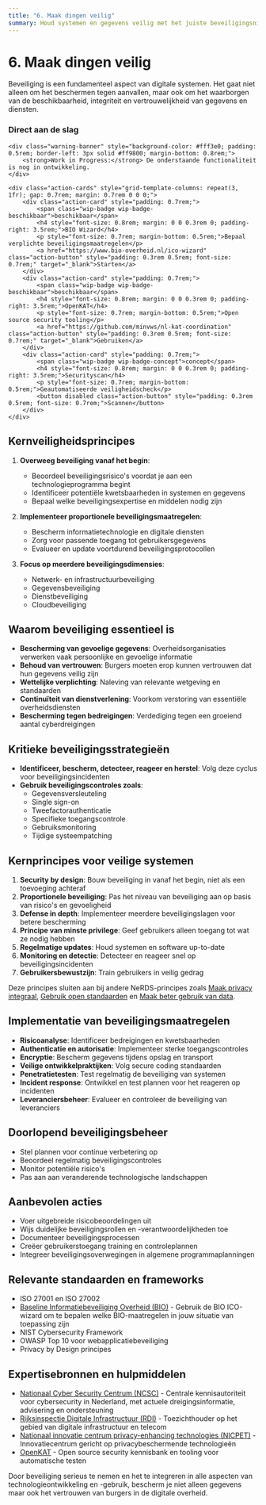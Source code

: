 ```yaml
---
title: "6. Maak dingen veilig"
summary: Houd systemen en gegevens veilig met het juiste beveiligingsniveau.
---
```


# 6. Maak dingen veilig

Beveiliging is een fundamenteel aspect van digitale systemen. Het gaat niet alleen om het beschermen tegen aanvallen, maar ook om het waarborgen van de beschikbaarheid, integriteit en vertrouwelijkheid van gegevens en diensten.

<div class="direct-aan-de-slag">
    <h3>Direct aan de slag</h3>

    <div class="warning-banner" style="background-color: #fff3e0; padding: 0.5rem; border-left: 3px solid #ff9800; margin-bottom: 0.8rem;">
        <strong>Work in Progress:</strong> De onderstaande functionaliteit is nog in ontwikkeling.
    </div>

    <div class="action-cards" style="grid-template-columns: repeat(3, 1fr); gap: 0.7rem; margin: 0.7rem 0 0 0;">
        <div class="action-card" style="padding: 0.7rem;">
            <span class="wip-badge wip-badge-beschikbaar">beschikbaar</span>
            <h4 style="font-size: 0.8rem; margin: 0 0 0.3rem 0; padding-right: 3.5rem;">BIO Wizard</h4>
            <p style="font-size: 0.7rem; margin-bottom: 0.5rem;">Bepaal verplichte beveiligingsmaatregelen</p>
            <a href="https://www.bio-overheid.nl/ico-wizard" class="action-button" style="padding: 0.3rem 0.5rem; font-size: 0.7rem;" target="_blank">Starten</a>
        </div>
        <div class="action-card" style="padding: 0.7rem;">
            <span class="wip-badge wip-badge-beschikbaar">beschikbaar</span>
            <h4 style="font-size: 0.8rem; margin: 0 0 0.3rem 0; padding-right: 3.5rem;">OpenKAT</h4>
            <p style="font-size: 0.7rem; margin-bottom: 0.5rem;">Open source security tooling</p>
            <a href="https://github.com/minvws/nl-kat-coordination" class="action-button" style="padding: 0.3rem 0.5rem; font-size: 0.7rem;" target="_blank">Gebruiken</a>
        </div>
        <div class="action-card" style="padding: 0.7rem;">
            <span class="wip-badge wip-badge-concept">concept</span>
            <h4 style="font-size: 0.8rem; margin: 0 0 0.3rem 0; padding-right: 3.5rem;">Securityscan</h4>
            <p style="font-size: 0.7rem; margin-bottom: 0.5rem;">Geautomatiseerde veiligheidscheck</p>
            <button disabled class="action-button" style="padding: 0.3rem 0.5rem; font-size: 0.7rem;">Scannen</button>
        </div>
    </div>
</div>

## Kernveiligheidsprincipes

1. **Overweeg beveiliging vanaf het begin**:
   - Beoordeel beveiligingsrisico's voordat je aan een technologieprogramma begint
   - Identificeer potentiële kwetsbaarheden in systemen en gegevens
   - Bepaal welke beveiligingsexpertise en middelen nodig zijn

2. **Implementeer proportionele beveiligingsmaatregelen**:
   - Bescherm informatietechnologie en digitale diensten
   - Zorg voor passende toegang tot gebruikersgegevens
   - Evalueer en update voortdurend beveiligingsprotocollen

3. **Focus op meerdere beveiligingsdimensies**:
   - Netwerk- en infrastructuurbeveiliging
   - Gegevensbeveiliging
   - Dienstbeveiliging
   - Cloudbeveiliging

## Waarom beveiliging essentieel is

- **Bescherming van gevoelige gegevens**: Overheidsorganisaties verwerken vaak persoonlijke en gevoelige informatie
- **Behoud van vertrouwen**: Burgers moeten erop kunnen vertrouwen dat hun gegevens veilig zijn
- **Wettelijke verplichting**: Naleving van relevante wetgeving en standaarden
- **Continuïteit van dienstverlening**: Voorkom verstoring van essentiële overheidsdiensten
- **Bescherming tegen bedreigingen**: Verdediging tegen een groeiend aantal cyberdreigingen

## Kritieke beveiligingsstrategieën

- **Identificeer, bescherm, detecteer, reageer en herstel**: Volg deze cyclus voor beveiligingsincidenten
- **Gebruik beveiligingscontroles zoals**:
  - Gegevensversleuteling
  - Single sign-on
  - Tweefactorauthenticatie
  - Specifieke toegangscontrole
  - Gebruiksmonitoring
  - Tijdige systeempatching

## Kernprincipes voor veilige systemen

1. **Security by design**: Bouw beveiliging in vanaf het begin, niet als een toevoeging achteraf
2. **Proportionele beveiliging**: Pas het niveau van beveiliging aan op basis van risico's en gevoeligheid
3. **Defense in depth**: Implementeer meerdere beveiligingslagen voor betere bescherming
4. **Principe van minste privilege**: Geef gebruikers alleen toegang tot wat ze nodig hebben
5. **Regelmatige updates**: Houd systemen en software up-to-date
6. **Monitoring en detectie**: Detecteer en reageer snel op beveiligingsincidenten
7. **Gebruikersbewustzijn**: Train gebruikers in veilig gedrag

Deze principes sluiten aan bij andere NeRDS-principes zoals [Maak privacy integraal](../privacy/index.md), [Gebruik open standaarden](../open-standaarden/index.md) en [Maak beter gebruik van data](../data/index.md).

## Implementatie van beveiligingsmaatregelen

- **Risicoanalyse**: Identificeer bedreigingen en kwetsbaarheden
- **Authenticatie en autorisatie**: Implementeer sterke toegangscontroles
- **Encryptie**: Bescherm gegevens tijdens opslag en transport
- **Veilige ontwikkelpraktijken**: Volg secure coding standaarden
- **Penetratietesten**: Test regelmatig de beveiliging van systemen
- **Incident response**: Ontwikkel en test plannen voor het reageren op incidenten
- **Leveranciersbeheer**: Evalueer en controleer de beveiliging van leveranciers

## Doorlopend beveiligingsbeheer

- Stel plannen voor continue verbetering op
- Beoordeel regelmatig beveiligingscontroles
- Monitor potentiële risico's
- Pas aan aan veranderende technologische landschappen

## Aanbevolen acties

- Voer uitgebreide risicobeoordelingen uit
- Wijs duidelijke beveiligingsrollen en -verantwoordelijkheden toe
- Documenteer beveiligingsprocessen
- Creëer gebruikerstoegang training en controleplannen
- Integreer beveiligingsoverwegingen in algemene programmaplanningen

## Relevante standaarden en frameworks

- ISO 27001 en ISO 27002
- [Baseline Informatiebeveiliging Overheid (BIO)](https://www.bio-overheid.nl/ico-wizard) - Gebruik de BIO ICO-wizard om te bepalen welke BIO-maatregelen in jouw situatie van toepassing zijn
- NIST Cybersecurity Framework
- OWASP Top 10 voor webapplicatiebeveiliging
- Privacy by Design principes

## Expertisebronnen en hulpmiddelen

- [Nationaal Cyber Security Centrum (NCSC)](https://www.ncsc.nl/) - Centrale kennisautoriteit voor cybersecurity in Nederland, met actuele dreigingsinformatie, advisering en ondersteuning
- [Rijksinspectie Digitale Infrastructuur (RDI)](https://www.rdi.nl/) - Toezichthouder op het gebied van digitale infrastructuur en telecom
- [Nationaal innovatie centrum privacy-enhancing technologies (NICPET)](https://nicpet.pleio.nl/) - Innovatiecentrum gericht op privacybeschermende technologieën
- [OpenKAT](https://github.com/minvws/nl-kat-coordination) - Open source security kennisbank en tooling voor automatische testen

Door beveiliging serieus te nemen en het te integreren in alle aspecten van technologieontwikkeling en -gebruik, bescherm je niet alleen gegevens maar ook het vertrouwen van burgers in de digitale overheid.
